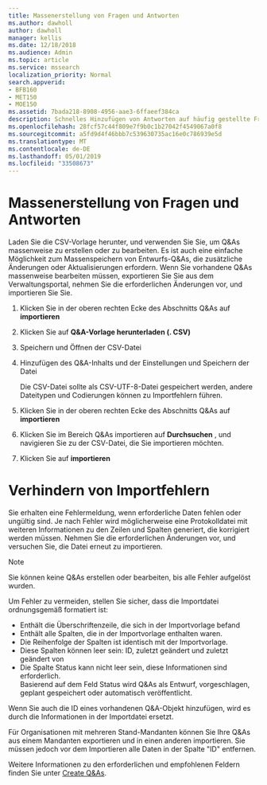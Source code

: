 ```yaml
---
title: Massenerstellung von Fragen und Antworten
ms.author: dawholl
author: dawholl
manager: kellis
ms.date: 12/18/2018
ms.audience: Admin
ms.topic: article
ms.service: mssearch
localization_priority: Normal
search.appverid:
- BFB160
- MET150
- MOE150
ms.assetid: 7bada218-8908-4956-aae3-6ffaeef384ca
description: Schnelles Hinzufügen von Antworten auf häufig gestellte Fragen mit Importtools im Microsoft Search Admin Portal
ms.openlocfilehash: 28fcf57c44f809e7f9b0c1b27042f4549067a0f8
ms.sourcegitcommit: a5fd9d4f46bbb7c539630735ac16e0c786939e5d
ms.translationtype: MT
ms.contentlocale: de-DE
ms.lasthandoff: 05/01/2019
ms.locfileid: "33508673"
---
```

# <a name="bulk-create-qas"></a>Massenerstellung von Fragen und Antworten

Laden Sie die CSV-Vorlage herunter, und verwenden Sie Sie, um Q&As massenweise zu erstellen oder zu bearbeiten. Es ist auch eine einfache Möglichkeit zum Massenspeichern von Entwurfs-Q&As, die zusätzliche Änderungen oder Aktualisierungen erfordern. Wenn Sie vorhandene Q&As massenweise bearbeiten müssen, exportieren Sie Sie aus dem Verwaltungsportal, nehmen Sie die erforderlichen Änderungen vor, und importieren Sie Sie.
  
1. Klicken Sie in der oberen rechten Ecke des Abschnitts Q&As auf **importieren**
    
2. Klicken Sie auf **Q&A-Vorlage herunterladen (. CSV)**
    
3. Speichern und Öffnen der CSV-Datei
    
4. Hinzufügen des Q&A-Inhalts und der Einstellungen und Speichern der Datei

    Die CSV-Datei sollte als CSV-UTF-8-Datei gespeichert werden, andere Dateitypen und Codierungen können zu Importfehlern führen.
    
5. Klicken Sie in der oberen rechten Ecke des Abschnitts Q&As auf **importieren**
    
6. Klicken Sie im Bereich Q&As importieren auf **Durchsuchen** , und navigieren Sie zu der CSV-Datei, die Sie importieren möchten. 
    
7. Klicken Sie auf **importieren**

# <a name="prevent-import-errors"></a>Verhindern von Importfehlern      
Sie erhalten eine Fehlermeldung, wenn erforderliche Daten fehlen oder ungültig sind. Je nach Fehler wird möglicherweise eine Protokolldatei mit weiteren Informationen zu den Zeilen und Spalten generiert, die korrigiert werden müssen. Nehmen Sie die erforderlichen Änderungen vor, und versuchen Sie, die Datei erneut zu importieren.

> [!NOTE]
> Sie können keine Q&As erstellen oder bearbeiten, bis alle Fehler aufgelöst wurden. 

Um Fehler zu vermeiden, stellen Sie sicher, dass die Importdatei ordnungsgemäß formatiert ist:
- Enthält die Überschriftenzeile, die sich in der Importvorlage befand
- Enthält alle Spalten, die in der Importvorlage enthalten waren.
- Die Reihenfolge der Spalten ist identisch mit der Importvorlage.
- Diese Spalten können leer sein: ID, zuletzt geändert und zuletzt geändert von
- Die Spalte Status kann nicht leer sein, diese Informationen sind erforderlich.  
Basierend auf dem Feld Status wird Q&As als Entwurf, vorgeschlagen, geplant gespeichert oder automatisch veröffentlicht.

Wenn Sie auch die ID eines vorhandenen Q&A-Objekt hinzufügen, wird es durch die Informationen in der Importdatei ersetzt.

Für Organisationen mit mehreren Stand-Mandanten können Sie Ihre Q&As aus einem Mandanten exportieren und in einen anderen importieren. Sie müssen jedoch vor dem Importieren alle Daten in der Spalte "ID" entfernen.

Weitere Informationen zu den erforderlichen und empfohlenen Feldern finden Sie unter [Create Q&As](create-qas.md).

  

